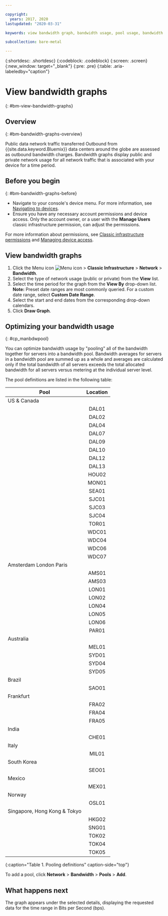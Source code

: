 ```yaml
---

copyright:
  years: 2017, 2020
lastupdated: "2020-03-31"

keywords: view bandwidth graph, bandwidth usage, pool usage, bandwidth pool

subcollection: bare-metal

---
```


{:shortdesc: .shortdesc}
{:codeblock: .codeblock}
{:screen: .screen}
{:new_window: target="_blank"}
{:pre: .pre}
{:table: .aria-labeledby="caption"}

# View bandwidth graphs
{: #bm-view-bandwidth-graphs}

## Overview
{: #bm-bandwidth-graphs-overview}

Public data network traffic transferred Outbound from {{site.data.keyword.Bluemix}} data centers around the globe are assessed as outbound bandwidth charges. Bandwidth graphs display public and private network usage for all network traffic that is associated with your device for a time period. 

## Before you begin
{: #bm-bandwidth-graphs-before}
* Navigate to your console's device menu. For more information, see [Navigating to devices](/docs/bare-metal?topic=virtual-servers-navigating-devices).
* Ensure you have any necessary account permissions and device access. Only the account owner, or a user with the **Manage Users** classic infrastructure permission, can adjust the permissions.

For more information about permissions, see [Classic infrastructure permissions](/docs/iam?topic=iam-infrapermission#infrapermission) and [Managing device access](/docs/vsi?topic=virtual-servers-managing-device-access).

## View bandwidth graphs

1. Click the Menu icon ![Menu icon](../../icons/icon_hamburger.svg) > **Classic Infrastructure** > **Network** > **Bandwidth**.
4. Select the type of network usage (public or private) from the **View** list.
5. Select the time period for the graph from the **View By** drop-down list.<br/>**Note:** Preset date ranges are most commonly queried. For a custom date range, select **Custom Date Range**.
6. Select the start and end dates from the corresponding drop-down calendars.
7. Click **Draw Graph**.

## Optimizing your bandwidth usage
{: #cp_manbdwpool}

You can optimize bandwidth usage by "pooling" all of the bandwidth together for servers into a bandwidth pool. Bandwidth averages for servers in a bandwidth pool are summed up as a whole and averages are calculated only if the total bandwidth of all servers exceeds the total allocated bandwidth for all servers versus metering at the individual server level. 

The pool definitions are listed in the following table: 

| Pool      | Location          |
| ------------- |:-------------:|
| US & Canada | |
| | DAL01 |
| | DAL02 |
| | DAL04 |
| | DAL07 | 
| | DAL09 | 
| | DAL10 | 
| | DAL12 | 
| | DAL13 | 
| | HOU02 | 
| | MON01 | 
| | SEA01 | 
| | SJC01 | 
| | SJC03 |
| | SJC04 |
| | TOR01 | 
| | WDC01 | 
| | WDC04 | 
| | WDC06 |
| | WDC07 |
| Amsterdam London Paris | |
| | AMS01 |
| | AMS03 |
| | LON01 | 
| | LON02 |
| | LON04 |
| | LON05 | 
| | LON06 |
| | PAR01 |
| Australia | | 
| | MEL01 |
| | SYD01 |
| | SYD04 |
| | SYD05 |
| Brazil |  |
| | SAO01 |
| Frankfurt |  |
| | FRA02 |
| | FRA04 |
| | FRA05 |
| India |  |
| | CHE01 |
| Italy |  | 
| | MIL01 |
| South Korea | 
| | SEO01 | 
| Mexico |  | 
| | MEX01 |
| Norway |  | 
| | OSL01 |
| Singapore, Hong Kong & Tokyo | |
| | HKG02 |
| | SNG01 |
| | TOK02 |
| | TOK04 |
| | TOK05 |
{:caption="Table 1. Pooling definitions" caption-side="top"}

To add a pool, click **Network** > **Bandwidth** > **Pools** > **Add**. 

## What happens next

The graph appears under the selected details, displaying the requested data for the time range in Bits per Second (bps).
